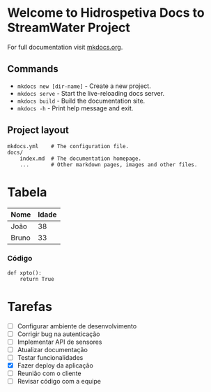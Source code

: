 # Welcome to Hidrospetiva Docs to StreamWater Project

For full documentation visit [mkdocs.org](https://www.mkdocs.org).

## Commands

* `mkdocs new [dir-name]` - Create a new project.
* `mkdocs serve` - Start the live-reloading docs server.
* `mkdocs build` - Build the documentation site.
* `mkdocs -h` - Print help message and exit.

## Project layout

    mkdocs.yml    # The configuration file.
    docs/
        index.md  # The documentation homepage.
        ...       # Other markdown pages, images and other files.

# Tabela

| Nome | Idade |
| ---- | ----- |
| João | 38 |
| Bruno | 33 |

### Código
```
def xpto():
    return True
```

# Tarefas

- [ ] Configurar ambiente de desenvolvimento
- [ ] Corrigir bug na autenticação
- [ ] Implementar API de sensores
- [ ] Atualizar documentação
- [ ] Testar funcionalidades
- [x] Fazer deploy da aplicação
- [ ] Reunião com o cliente
- [ ] Revisar código com a equipe